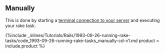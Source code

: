 


## Manually
This is done by starting a [terminal connection to your server](http://help.cloud66.com/managing-your-stack/ssh-to-your-server) and executing your rake task.



{%include _inlines/Tutorials/Rails/1993-09-26-running-rake-tasks/code_1993-09-26-running-rake-tasks_manually-cd-v1.md  product = include.product %}



